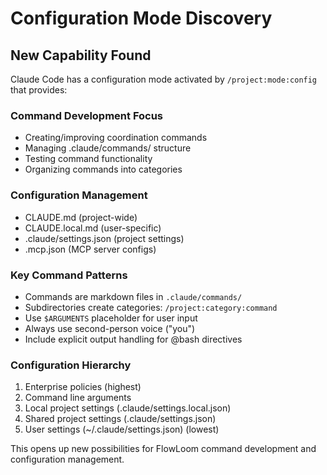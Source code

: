 # Configuration Mode Discovery

## New Capability Found
Claude Code has a configuration mode activated by `/project:mode:config` that provides:

### Command Development Focus
- Creating/improving coordination commands
- Managing .claude/commands/ structure  
- Testing command functionality
- Organizing commands into categories

### Configuration Management
- CLAUDE.md (project-wide)
- CLAUDE.local.md (user-specific)
- .claude/settings.json (project settings)
- .mcp.json (MCP server configs)

### Key Command Patterns
- Commands are markdown files in `.claude/commands/`
- Subdirectories create categories: `/project:category:command`
- Use `$ARGUMENTS` placeholder for user input
- Always use second-person voice ("you")
- Include explicit output handling for @bash directives

### Configuration Hierarchy
1. Enterprise policies (highest)
2. Command line arguments
3. Local project settings (.claude/settings.local.json)
4. Shared project settings (.claude/settings.json)  
5. User settings (~/.claude/settings.json) (lowest)

This opens up new possibilities for FlowLoom command development and configuration management.